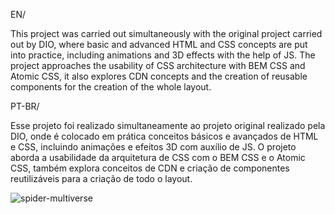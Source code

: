 EN/

This project was carried out simultaneously with the original project carried out by DIO, where basic and advanced HTML and CSS concepts are put into practice, including animations and 3D effects with the help of JS. The project approaches the usability of CSS architecture with BEM CSS and Atomic CSS, it also explores CDN concepts and the creation of reusable components for the creation of the whole layout.

PT-BR/

Esse projeto foi realizado simultaneamente ao projeto original realizado pela DIO, onde é colocado em prática conceitos básicos e avançados de HTML e CSS, incluindo animações e efeitos 3D com auxílio de JS. O projeto aborda a usabilidade da arquitetura de CSS com o BEM CSS e o Atomic CSS, também explora conceitos de CDN e criação de componentes reutilizáveis para a criação de todo o layout.

![spider-multiverse](https://user-images.githubusercontent.com/70165034/196773019-0ea2b530-e492-4b41-a85d-77496c18ae71.png)
